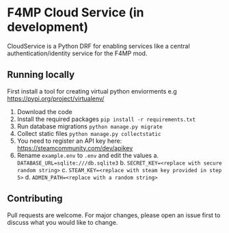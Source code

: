 # F4MP Cloud Service (in development)

CloudService is a Python DRF for enabling services like a central authentication/identity service for the F4MP mod.

## Running locally

First install a tool for creating virtual python enviorments e.g https://pypi.org/project/virtualenv/

 1. Download the code
 2. Install the required packages ```pip install -r requirements.txt```
 3. Run database migrations ```python manage.py migrate```
 4. Collect static files ```python manage.py collectstatic```
 5. You need to register an API key here: https://steamcommunity.com/dev/apikey
 6. Rename ```example.env``` to ```.env``` and edit the values
	 a. ```DATABASE_URL=sqlite:///db.sqlite3```
	 b. ```SECRET_KEY=<replace with secure random string>```
	 c. ```STEAM_KEY=<replace with steam key provided in step 5>```
	 d. ```ADMIN_PATH=<replace with a random string>```


## Contributing
Pull requests are welcome. For major changes, please open an issue first to discuss what you would like to change.